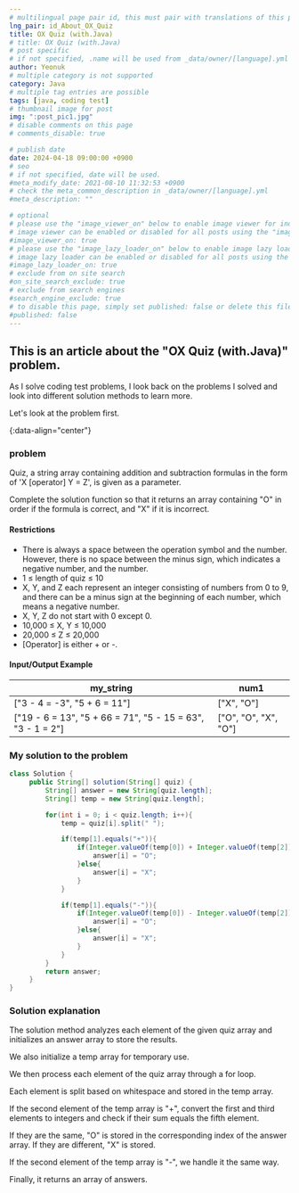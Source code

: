 ```yaml
---
# multilingual page pair id, this must pair with translations of this page. (This name must be unique)
lng_pair: id_About_OX_Quiz
title: OX Quiz (with.Java)
# title: OX Quiz (with.Java)
# post specific
# if not specified, .name will be used from _data/owner/[language].yml
author: Yeonuk
# multiple category is not supported
category: Java
# multiple tag entries are possible
tags: [java, coding test]
# thumbnail image for post
img: ":post_pic1.jpg"
# disable comments on this page
# comments_disable: true

# publish date
date: 2024-04-18 09:00:00 +0900
# seo
# if not specified, date will be used.
#meta_modify_date: 2021-08-10 11:32:53 +0900
# check the meta_common_description in _data/owner/[language].yml
#meta_description: ""

# optional
# please use the "image_viewer_on" below to enable image viewer for individual pages or posts (_posts/ or [language]/_posts folders).
# image viewer can be enabled or disabled for all posts using the "image_viewer_posts: true" setting in _data/conf/main.yml.
#image_viewer_on: true
# please use the "image_lazy_loader_on" below to enable image lazy loader for individual pages or posts (_posts/ or [language]/_posts folders).
# image lazy loader can be enabled or disabled for all posts using the "image_lazy_loader_posts: true" setting in _data/conf/main.yml.
#image_lazy_loader_on: true
# exclude from on site search
#on_site_search_exclude: true
# exclude from search engines
#search_engine_exclude: true
# to disable this page, simply set published: false or delete this file
#published: false
---
```


<!-- outline-start -->

## This is an article about the "OX Quiz (with.Java)" problem.

As I solve coding test problems, I look back on the problems I solved and look into different solution methods to learn more.

Let's look at the problem first.

{:data-align="center"}

<!-- outline-end -->

### problem

Quiz, a string array containing addition and subtraction formulas in the form of 'X [operator] Y = Z', is given as a parameter.

Complete the solution function so that it returns an array containing "O" in order if the formula is correct, and "X" if it is incorrect.

#### Restrictions

- There is always a space between the operation symbol and the number. However, there is no space between the minus sign, which indicates a negative number, and the number.
- 1 ≤ length of quiz ≤ 10
- X, Y, and Z each represent an integer consisting of numbers from 0 to 9, and there can be a minus sign at the beginning of each number, which means a negative number.
- X, Y, Z do not start with 0 except 0.
- 10,000 ≤ X, Y ≤ 10,000
- 20,000 ≤ Z ≤ 20,000
- [Operator] is either + or -.

#### Input/Output Example

| my_string                                                  | num1                 |
| ---------------------------------------------------------- | -------------------- |
| ["3 - 4 = -3", "5 + 6 = 11"]                               | ["X", "O"]           |
| ["19 - 6 = 13", "5 + 66 = 71", "5 - 15 = 63", "3 - 1 = 2"] | ["O", "O", "X", "O"] |

<!-- | start_num | end_num | result |
| --------- | ------- | ------ |
| 10 | 3 | 0 | -->

### My solution to the problem

```java
class Solution {
     public String[] solution(String[] quiz) {
         String[] answer = new String[quiz.length];
         String[] temp = new String[quiz.length];

         for(int i = 0; i < quiz.length; i++){
             temp = quiz[i].split(" ");

             if(temp[1].equals("+")){
                 if(Integer.valueOf(temp[0]) + Integer.valueOf(temp[2]) == Integer.valueOf(temp[4])){
                     answer[i] = "O";
                 }else{
                     answer[i] = "X";
                 }
             }

             if(temp[1].equals("-")){
                 if(Integer.valueOf(temp[0]) - Integer.valueOf(temp[2]) == Integer.valueOf(temp[4])){
                     answer[i] = "O";
                 }else{
                     answer[i] = "X";
                 }
             }
         }
         return answer;
     }
}
```

### Solution explanation

The solution method analyzes each element of the given quiz array and initializes an answer array to store the results.

We also initialize a temp array for temporary use.

We then process each element of the quiz array through a for loop.

Each element is split based on whitespace and stored in the temp array.

If the second element of the temp array is "+", convert the first and third elements to integers and check if their sum equals the fifth element.

If they are the same, "O" is stored in the corresponding index of the answer array. If they are different, "X" is stored.

If the second element of the temp array is "-", we handle it the same way.

Finally, it returns an array of answers.
